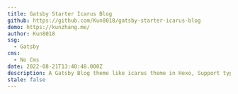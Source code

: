 ```yaml
---
title: Gatsby Starter Icarus Blog
github: https://github.com/Kun8018/gatsby-starter-icarus-blog
demo: https://kunzhang.me/
author: Kun8018
ssg:
  - Gatsby
cms:
  - No Cms
date: 2022-08-21T13:40:48.000Z
description: A Gatsby Blog theme like icarus theme in Hexo, Support typescript (GatsbyJS Starter X Netlify )
stale: false
---
```

